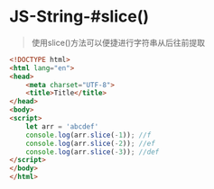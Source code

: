 # JS-String-#slice()

> 使用slice()方法可以便捷进行字符串从后往前提取

```html
<!DOCTYPE html>
<html lang="en">
<head>
    <meta charset="UTF-8">
    <title>Title</title>
</head>
<body>
<script>
    let arr = 'abcdef'
    console.log(arr.slice(-1)); //f
    console.log(arr.slice(-2)); //ef
    console.log(arr.slice(-3)); //def
</script>
</body>
</html>
```

